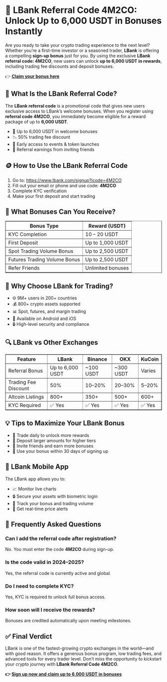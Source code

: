 </head>
<body>

  <h1>🎁 LBank Referral Code 4M2CO: Unlock Up to 6,000 USDT in Bonuses Instantly</h1>

  <p>Are you ready to take your crypto trading experience to the next level? Whether you’re a first-time investor or a seasoned trader, <strong>LBank</strong> is offering a compelling <strong>sign-up bonus</strong> just for you. By using the exclusive <strong>LBank referral code: 4M2CO</strong>, new users can unlock <strong>up to 6,000 USDT in rewards</strong>, including trading fee discounts and deposit bonuses.</p>

  <p>👉 <strong><a href="https://www.lbank.com/signup?icode=4M2CO" target="_blank" rel="noopener">Claim your bonus here</a></strong></p>

  <h2>🔑 What Is the LBank Referral Code?</h2>
  <p>The <strong>LBank referral code</strong> is a promotional code that gives new users exclusive access to LBank’s welcome bonuses. When you register using <strong>referral code 4M2CO</strong>, you immediately become eligible for a reward package of up to <strong>6,000 USDT</strong>.</p>

  <ul>
    <li>💸 Up to 6,000 USDT in welcome bonuses</li>
    <li>📉 50% trading fee discount</li>
    <li>🎁 Early access to events & token launches</li>
    <li>👥 Referral earnings from inviting friends</li>
  </ul>

  <h2>🪙 How to Use the LBank Referral Code</h2>
  <ol>
    <li>Go to: <a href="https://www.lbank.com/signup?icode=4M2CO" target="_blank" rel="noopener">https://www.lbank.com/signup?icode=4M2CO</a></li>
    <li>Fill out your email or phone and use code: <strong>4M2CO</strong></li>
    <li>Complete KYC verification</li>
    <li>Make your first deposit and start trading</li>
  </ol>

  <h2>🎉 What Bonuses Can You Receive?</h2>
  <table border="1" cellpadding="8">
    <thead>
      <tr><th>Bonus Type</th><th>Reward (USDT)</th></tr>
    </thead>
    <tbody>
      <tr><td>KYC Completion</td><td>10 – 20 USDT</td></tr>
      <tr><td>First Deposit</td><td>Up to 1,000 USDT</td></tr>
      <tr><td>Spot Trading Volume Bonus</td><td>Up to 2,500 USDT</td></tr>
      <tr><td>Futures Trading Volume Bonus</td><td>Up to 2,500 USDT</td></tr>
      <tr><td>Refer Friends</td><td>Unlimited bonuses</td></tr>
    </tbody>
  </table>

  <h2>🚀 Why Choose LBank for Trading?</h2>
  <ul>
    <li>🌐 9M+ users in 200+ countries</li>
    <li>💰 800+ crypto assets supported</li>
    <li>📊 Spot, futures, and margin trading</li>
    <li>📱 Available on Android and iOS</li>
    <li>🔒 High-level security and compliance</li>
  </ul>

  <h2>🔍 LBank vs Other Exchanges</h2>
  <table border="1" cellpadding="8">
    <thead>
      <tr><th>Feature</th><th>LBank</th><th>Binance</th><th>OKX</th><th>KuCoin</th></tr>
    </thead>
    <tbody>
      <tr><td>Referral Bonus</td><td>Up to 6,000 USDT</td><td>~100 USDT</td><td>~300 USDT</td><td>Varies</td></tr>
      <tr><td>Trading Fee Discount</td><td>50%</td><td>10–20%</td><td>20–30%</td><td>5–20%</td></tr>
      <tr><td>Altcoin Listings</td><td>800+</td><td>350+</td><td>500+</td><td>600+</td></tr>
      <tr><td>KYC Required</td><td>✅ Yes</td><td>✅ Yes</td><td>✅ Yes</td><td>✅ Yes</td></tr>
    </tbody>
  </table>

  <h2>💡 Tips to Maximize Your LBank Bonus</h2>
  <ul>
    <li>🎯 Trade daily to unlock more rewards</li>
    <li>💼 Deposit larger amounts for higher tiers</li>
    <li>📢 Invite friends and earn more bonuses</li>
    <li>📆 Use your bonus within 30 days of signing up</li>
  </ul>

  <h2>📱 LBank Mobile App</h2>
  <p>The LBank app allows you to:</p>
  <ul>
    <li>📈 Monitor live charts</li>
    <li>🔒 Secure your assets with biometric login</li>
    <li>💼 Track your bonus and trading volume</li>
    <li>📲 Get real-time price alerts</li>
  </ul>

  <h2>🙋 Frequently Asked Questions</h2>
  <h3>Can I add the referral code after registration?</h3>
  <p>No. You must enter the code <strong>4M2CO</strong> during sign-up.</p>

  <h3>Is the code valid in 2024–2025?</h3>
  <p>Yes, the referral code is currently active and global.</p>

  <h3>Do I need to complete KYC?</h3>
  <p>Yes, KYC is required to unlock full bonus access.</p>

  <h3>How soon will I receive the rewards?</h3>
  <p>Bonuses are credited automatically upon meeting milestones.</p>

  <h2>✅ Final Verdict</h2>
  <p>LBank is one of the fastest-growing crypto exchanges in the world—and with good reason. It offers a generous bonus program, low trading fees, and advanced tools for every trader level. Don’t miss the opportunity to kickstart your crypto journey with <strong>LBank Referral Code 4M2CO</strong>.</p>

  <p><strong>👉 <a href="https://www.lbank.com/signup?icode=4M2CO" target="_blank" rel="noopener">Sign up now and claim up to 6,000 USDT in bonuses</a></strong></p>

</body>
</html>
